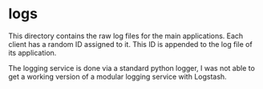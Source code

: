 # logs

This directory contains the raw log files for the main applications. Each client has a random ID
assigned to it. This ID is appended to the log file of its application.

The logging service is done via a standard python logger, I was not able to get a working version of a modular logging service with 
Logstash.